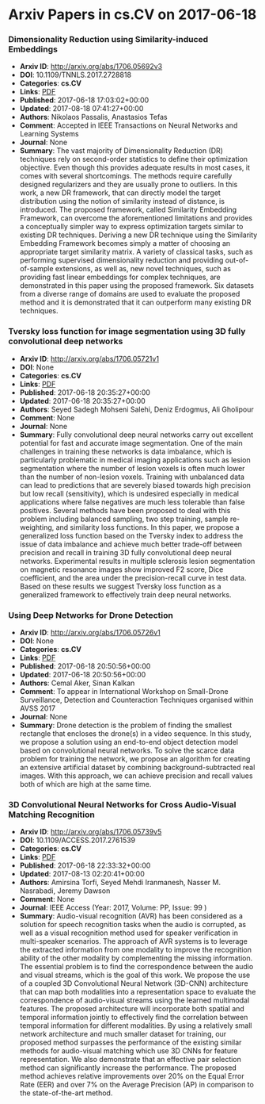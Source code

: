 # Arxiv Papers in cs.CV on 2017-06-18
### Dimensionality Reduction using Similarity-induced Embeddings
- **Arxiv ID**: http://arxiv.org/abs/1706.05692v3
- **DOI**: 10.1109/TNNLS.2017.2728818
- **Categories**: **cs.CV**
- **Links**: [PDF](http://arxiv.org/pdf/1706.05692v3)
- **Published**: 2017-06-18 17:03:02+00:00
- **Updated**: 2017-08-18 07:41:27+00:00
- **Authors**: Nikolaos Passalis, Anastasios Tefas
- **Comment**: Accepted in IEEE Transactions on Neural Networks and Learning Systems
- **Journal**: None
- **Summary**: The vast majority of Dimensionality Reduction (DR) techniques rely on second-order statistics to define their optimization objective. Even though this provides adequate results in most cases, it comes with several shortcomings. The methods require carefully designed regularizers and they are usually prone to outliers. In this work, a new DR framework, that can directly model the target distribution using the notion of similarity instead of distance, is introduced. The proposed framework, called Similarity Embedding Framework, can overcome the aforementioned limitations and provides a conceptually simpler way to express optimization targets similar to existing DR techniques. Deriving a new DR technique using the Similarity Embedding Framework becomes simply a matter of choosing an appropriate target similarity matrix. A variety of classical tasks, such as performing supervised dimensionality reduction and providing out-of-of-sample extensions, as well as, new novel techniques, such as providing fast linear embeddings for complex techniques, are demonstrated in this paper using the proposed framework. Six datasets from a diverse range of domains are used to evaluate the proposed method and it is demonstrated that it can outperform many existing DR techniques.



### Tversky loss function for image segmentation using 3D fully convolutional deep networks
- **Arxiv ID**: http://arxiv.org/abs/1706.05721v1
- **DOI**: None
- **Categories**: **cs.CV**
- **Links**: [PDF](http://arxiv.org/pdf/1706.05721v1)
- **Published**: 2017-06-18 20:35:27+00:00
- **Updated**: 2017-06-18 20:35:27+00:00
- **Authors**: Seyed Sadegh Mohseni Salehi, Deniz Erdogmus, Ali Gholipour
- **Comment**: None
- **Journal**: None
- **Summary**: Fully convolutional deep neural networks carry out excellent potential for fast and accurate image segmentation. One of the main challenges in training these networks is data imbalance, which is particularly problematic in medical imaging applications such as lesion segmentation where the number of lesion voxels is often much lower than the number of non-lesion voxels. Training with unbalanced data can lead to predictions that are severely biased towards high precision but low recall (sensitivity), which is undesired especially in medical applications where false negatives are much less tolerable than false positives. Several methods have been proposed to deal with this problem including balanced sampling, two step training, sample re-weighting, and similarity loss functions. In this paper, we propose a generalized loss function based on the Tversky index to address the issue of data imbalance and achieve much better trade-off between precision and recall in training 3D fully convolutional deep neural networks. Experimental results in multiple sclerosis lesion segmentation on magnetic resonance images show improved F2 score, Dice coefficient, and the area under the precision-recall curve in test data. Based on these results we suggest Tversky loss function as a generalized framework to effectively train deep neural networks.



### Using Deep Networks for Drone Detection
- **Arxiv ID**: http://arxiv.org/abs/1706.05726v1
- **DOI**: None
- **Categories**: **cs.CV**
- **Links**: [PDF](http://arxiv.org/pdf/1706.05726v1)
- **Published**: 2017-06-18 20:50:56+00:00
- **Updated**: 2017-06-18 20:50:56+00:00
- **Authors**: Cemal Aker, Sinan Kalkan
- **Comment**: To appear in International Workshop on Small-Drone Surveillance,
  Detection and Counteraction Techniques organised within AVSS 2017
- **Journal**: None
- **Summary**: Drone detection is the problem of finding the smallest rectangle that encloses the drone(s) in a video sequence. In this study, we propose a solution using an end-to-end object detection model based on convolutional neural networks. To solve the scarce data problem for training the network, we propose an algorithm for creating an extensive artificial dataset by combining background-subtracted real images. With this approach, we can achieve precision and recall values both of which are high at the same time.



### 3D Convolutional Neural Networks for Cross Audio-Visual Matching Recognition
- **Arxiv ID**: http://arxiv.org/abs/1706.05739v5
- **DOI**: 10.1109/ACCESS.2017.2761539
- **Categories**: **cs.CV**
- **Links**: [PDF](http://arxiv.org/pdf/1706.05739v5)
- **Published**: 2017-06-18 22:33:32+00:00
- **Updated**: 2017-08-13 02:20:41+00:00
- **Authors**: Amirsina Torfi, Seyed Mehdi Iranmanesh, Nasser M. Nasrabadi, Jeremy Dawson
- **Comment**: None
- **Journal**: IEEE Access (Year: 2017, Volume: PP, Issue: 99 )
- **Summary**: Audio-visual recognition (AVR) has been considered as a solution for speech recognition tasks when the audio is corrupted, as well as a visual recognition method used for speaker verification in multi-speaker scenarios. The approach of AVR systems is to leverage the extracted information from one modality to improve the recognition ability of the other modality by complementing the missing information. The essential problem is to find the correspondence between the audio and visual streams, which is the goal of this work. We propose the use of a coupled 3D Convolutional Neural Network (3D-CNN) architecture that can map both modalities into a representation space to evaluate the correspondence of audio-visual streams using the learned multimodal features. The proposed architecture will incorporate both spatial and temporal information jointly to effectively find the correlation between temporal information for different modalities. By using a relatively small network architecture and much smaller dataset for training, our proposed method surpasses the performance of the existing similar methods for audio-visual matching which use 3D CNNs for feature representation. We also demonstrate that an effective pair selection method can significantly increase the performance. The proposed method achieves relative improvements over 20% on the Equal Error Rate (EER) and over 7% on the Average Precision (AP) in comparison to the state-of-the-art method.




